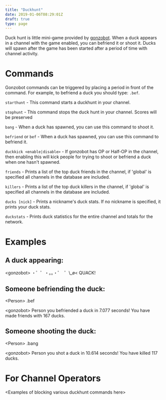 ```yaml
---
title: "Duckhunt"
date: 2019-01-06T08:29:01Z
draft: true
type: page
---
```


Duck hunt is little mini-game provided by [gonzobot](https://snoonet.org/gonzobot). When a duck appears in a channel with the game enabled, you can befriend it or shoot it. Ducks will spawn after the game has been started after a period of time with channel activity.

# Commands

Gonzobot commands can be triggered by placing a period in front of the command. For example, to befriend a duck you should type: `.bef`.

`starthunt` - This command starts a duckhunt in your channel.

`stophunt` - This command stops the duck hunt in your channel. Scores will be preserved

`bang` - When a duck has spawned, you can use this command to shoot it.

`befriend` or `bef` - When a duck has spawned, you can use this command to befriend it.

`duckkick <enable|disable>` - If gonzobot has OP or Half-OP in the channel, then enabling this will kick people for trying to shoot or befriend a duck when one hasn't spawned.

`friends` - Prints a list of the top duck friends in the channel, if 'global' is specified all channels in the database are included.

`killers` - Prints a list of the top duck killers in the channel, if 'global' is specified all channels in the database are included.

`ducks [nick]` - Prints a nickname's duck stats. If no nickname is specified, it prints your duck stats.

`duckstats` - Prints duck statistics for the entire channel and totals for the network.
# Examples
## A duck appearing:
\<gonzobot\> ・゜゜・。。・゜ ​ ゜\\_ø​\< QUACK​!
## Someone befriending the duck:
\<Person\> .bef

\<gonzobot\> Person you befriended a duck in 7.077 seconds! You have made friends with 167 ducks.
## Someone shooting the duck:
\<Person\> .bang

\<gonzobot\> Person you shot a duck in 10.614 seconds! You have killed 117 ducks.

# For Channel Operators

\<Examples of blocking various duckhunt commands here\>

